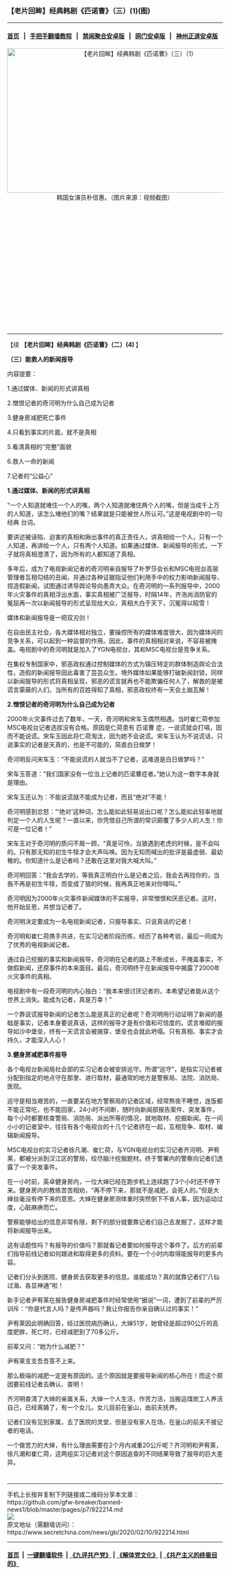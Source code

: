 ### 【老片回眸】经典韩剧《匹诺曹》（三）(1)(图)
------------------------

#### [首页](https://github.com/gfw-breaker/banned-news1/blob/master/README.md) &nbsp;&nbsp;|&nbsp;&nbsp; [手把手翻墙教程](https://github.com/gfw-breaker/guides/wiki) &nbsp;&nbsp;|&nbsp;&nbsp; [禁闻聚合安卓版](https://github.com/gfw-breaker/bn-android) &nbsp;&nbsp;|&nbsp;&nbsp; [网门安卓版](https://github.com/oGate2/oGate) &nbsp;&nbsp;|&nbsp;&nbsp; [神州正道安卓版](https://github.com/SzzdOgate/update) 



<div class="article_right" style="fone-color:#000">
 <p style="text-align:center">
  <img alt="【老片回眸】经典韩剧《匹诺曹》（三）（1）" src="https://img3.secretchina.com/pic/2020/1-8/p2599851a355899589-ss.jpg" style="height:337px; width:600px"/>
  <br>
   韩国女演员朴信惠。（图片来源：视频截图）
   <span id="hideid" name="hideid" style="color:red;display:none;">
    <span href="https://www.secretchina.com">
    </span>
   </span>
  </br>
 </p>
 <div id="txt-mid1-t21-2017">
  <ins class="adsbygoogle" data-ad-client="ca-pub-1276641434651360" data-ad-slot="2451032099" style="display:inline-block;width:336px;height:280px">
  </ins>
  

---


  </div>
 </div>
 <p>
  【续
  <span href="https://www.secretchina.com/news/b5/2020/01/29/920627.html">
   <strong>
    【老片回眸】经典韩剧《匹诺曹》（二）(4)
   </strong>
  </span>
  】
  <span id="hideid" name="hideid" style="color:red;display:none;">
   <span href="https://www.secretchina.com">
   </span>
  </span>
 </p>
 <p>
  <strong>
   （三）能救人的新闻报导
  </strong>
 </p>
 <p>
  内容提要：
 </p>
 <p>
  1.通过媒体、新闻的形式讲真相
 </p>
 <p>
  2.憎恨记者的奇河明为什么自己成为记者
 </p>
 <p>
  3.健身房减肥死亡事件
 </p>
 <p>
  4.只看到事实的片面，就不是真相
 </p>
 <p>
  5.看清真相的“完整”面貌
 </p>
 <p>
  6.救人一命的新闻
 </p>
 <p>
  7.记者的“公益心”
 </p>
 <p>
  <strong>
   1.通过媒体、新闻的形式讲真相
  </strong>
 </p>
 <p>
  “一个人知道就堵住一个人的嘴，两个人知道就堵住两个人的嘴，但是当成千上万的人知道，该怎么堵他们的嘴？结果就是只能被世人所认可。”这是电视剧中的一句
  <span href="https://www.secretchina.com/news/gb/tag/经典" target="_blank">
   经典
  </span>
  台词。
 </p>
 <p>
  要讲述被诬陷、迫害的真相和揪出事件的真正责任人，讲真相给一个人，只有一个人知道，再讲给一个人，只有两个人知道。如果通过媒体、新闻报导的形式，一下子就将真相澄清了，因为所有的人都知道了真相。
 </p>
 <p>
  多年后，成为了电视新闻记者的奇河明亲自报导了朴罗莎会长和MSC电视台高层管理者互相勾结的丑闻，并通过各种证据指证他们利用手中的权力影响新闻报导、捏造假新闻，试图通过诱导舆论导向愚弄大众。在奇河明的一系列报导中，2000年火灾事件的真相浮出水面，事实真相被广泛报导，时隔14年，齐浩尚消防官的冤屈再一次以新闻报导的形式呈现给大众，真相大白于天下，沉冤得以昭雪！
 </p>
 <p>
  媒体和新闻报导是一把双刃剑！
 </p>
 <p>
  在自由民主社会，各大媒体相对独立，要操控所有的媒体难度很大，因为媒体间的竞争关系，可以起到一种监督的作用。因此，事件的真相相对来说，不容易被掩盖。电视剧中的奇河明就是加入了YGN电视台，其和MSC电视台是竞争关系。
 </p>
 <p>
  在集权专制国家中，邪恶政权通过控制媒体的方式为镇压特定的群体制造舆论合法性，造假的新闻报导因此毒害了芸芸众生。境外媒体如果能够打破新闻封锁，同样以新闻报导的形式将真相呈现，邪恶的谎言就再也不能欺骗任何人了，解救的是被谎言蒙蔽的人们。当所有的百姓得知了真相，邪恶政权终有一天会土崩瓦解！
 </p>
 <p>
  <strong>
   2.憎恨记者的奇河明为什么自己成为记者
  </strong>
 </p>
 <p>
  2000年火灾事件过去了数年，一天，奇河明和宋车玉偶然相遇。当时崔仁荷参加MSC电视台记者选拔没有合格。原因是仁荷患有
  <span href="https://www.secretchina.com/news/gb/tag/匹诺曹" target="_blank">
   匹诺曹
  </span>
  症，一说谎就会打嗝，因而不能说谎。宋车玉因此将仁荷淘汰，因为她不会说谎。宋车玉认为不说谎话，只说事实的记者是天真的，也是不可能的，简直白日做梦！
 </p>
 <p>
  奇河明反问宋车玉：“不能说谎的人就当不了记者，这难道是白日做梦吗？”
 </p>
 <p>
  宋车玉答道：“我们国家没有一位当上记者的匹诺曹症者。”她认为这一数字本身就是理由。
 </p>
 <p>
  宋车玉还认为：不能说谎就不能成为记者，而且“绝对”不能！
 </p>
 <p>
  奇河明感到忿怒：“‘绝对’这种词，怎么能如此轻易说出口呢？怎么能如此轻率地就判定一个人的人生呢？一直以来，你凭借自己所谓的常识颠覆了多少人的人生！你可是一位记者！”
 </p>
 <p>
  宋车玉对于奇河明的质问不屑一顾，“真是可怜，当狼遇到老虎的时候，是不会叫的。只有那无知的初生牛犊才会大声叫唤。因为无知而喊出的批评是最虚弱、最幼稚的。你知道什么是记者吗？还敢在这里对我大喊大叫。”
 </p>
 <center>
  <div style="max-width: 632px;height:180px; display: none; text-align: center; margin: 0 auto; overflow: hidden;overflow-x: hidden;">
   <div id="taboola-midarticle-thumbnails" style="max-width: 632px;height:180px;overflow: hidden;overflow-x: hidden;">
   </div>
  </div>
  <div>
   <ins class="adsbygoogle" data-ad-client="ca-pub-1276641434651360" data-ad-format="fluid" data-ad-layout="in-article" data-ad-slot="5164544770" style="display:block; text-align:center;">
   </ins>
  </div>
 </center>
 <p>
  奇河明回答：“我会去学的，等我真正明白什么是记者之后，我会去再找你的，当我不再是初生牛犊，而变成了狼的时候，我再真正地来对你嚎叫。”
 </p>
 <p>
  奇河明因为2000年火灾事件新闻媒体的不实报导，非常憎恨和厌恶记者。这时，他开始反思，并想当记者了。
 </p>
 <p>
  奇河明决定要成为一名电视新闻记者，只报导事实、只说真话的记者！
 </p>
 <p>
  奇河明和崔仁荷携手共进，在实习记者阶段历练，经历了各种考验，最后一同成为了优秀的电视新闻记者。
 </p>
 <p>
  通过自己挖掘的事实和新闻报导，奇河明在记者的路上不断成长，不掩盖事实，不做假新闻，还原事件的本来面目。最后，奇河明终于在新闻报导中揭露了2000年火灾事件的真相。
 </p>
 <p>
  电视剧中有一段奇河明的内心独白：“我本来很讨厌记者的，本希望记者能从这个世界上消失。能成为记者，真是万幸！”
 </p>
 <p>
  一个靠说谎报导新闻的记者怎么能是真正的记者呢？奇河明用行动证明了新闻的基础是事实，记者本身要说真话，这样的报导才是有价值和可信度的。谎言堆砌的报导如沙中堡垒，终有一天谎言会被揭穿，堡垒也会就此坍塌。只有真相、事实才会持久，才能深入人心！
 </p>
 <p>
  <strong>
   3.健身房减肥事件报导
  </strong>
 </p>
 <center>
  <ins class="adsbygoogle" data-ad-client="ca-pub-1276641434651360" data-ad-format="fluid" data-ad-layout="in-article" data-ad-slot="3646767294" style="display:block; text-align:center;">
  </ins>
 </center>
 <p>
  各个电视台新闻局社会部的实习记者会被安排巡守。所谓“巡守”，是指实习记者被分配到指定的地点守在那里、进行取材，最通常的地方是警察局、法院、消防局、医院。
 </p>
 <p>
  巡守是相当艰苦的，一直要呆在地方警察局的记者区域，经常熬夜不睡觉，连饭都不能正常吃，也不能回家，24小时不间断，随时向新闻部报告案件、突发事件，每个小时都要核查警局、消防局、派出所等的情况，就地取材、挖掘新闻。在一间小小的记者室中，往往有各个电视台的十几个记者挤在一起，互相竞争、取材、编辑新闻报导。
 </p>
 <p>
  MSC电视台的实习记者徐凡潮、崔仁荷，与YGN电视台的实习记者齐河明、尹宥莱，都被分派到汉江区的警局，绞尽脑汁挖掘题材。终于警署内的警察向记者们透露了一个突发事件。
 </p>
 <p>
  在一小时前，英卓健身房内，一位大婶已经在跑步机上连续跑了3个小时还不停下来。健身房内的教练苦苦相劝，“再不停下来，那就不是减肥，会死人的。”但是大婶丝毫没有停下来的意思。大婶在健身房测体重时突然倒下不省人事，因为运动过度，心脏麻痹而亡。
 </p>
 <p>
  警察能够给出的信息非常有限，剩下的部分就要靠记者们自己去发掘了，这样才能将新闻报导出来。
 </p>
 <p>
  这有话题性吗？有报导的价值吗？那就看记者要如何报导这个事件了。后方的前辈们指导前线记者如何跟进和取得更多的资料。要在一个小时内取得能报导的更多内容。
 </p>
 <p>
  记者们分头到医院、健身房去获取更多的信息。谁能成功？真的就靠记者们“八仙过海、各显神通”啦！
 </p>
 <p>
  新手记者尹宥莱在报告健身房减肥事件时经常使用“据说”一词，遭到了前辈的严厉训斥：“你是代言人吗？是传声器吗？我让你报告你亲自确认过的事实！”
 </p>
 <p>
  尹宥莱因此明确回答，经过医院病历确认，大婶51岁，她曾经是超过90公斤的高度肥胖，死亡时，已经减肥到了70多公斤。
 </p>
 <p>
  前辈又问：“她为什么减肥？”
 </p>
 <p>
  尹宥莱支支吾吾答不上来。
 </p>
 <p>
  那么极端的减肥一定是有原因的。这个原因就是要报导新闻的核心所在！而这个原因要前线记者去确认、查明！
 </p>
 <p>
  齐河明查清了大婶的亲属关系，大婶一个人生活，作苦力活，当搬运煤炭工人养活自己，已经离婚了，有一个女儿。女儿目前在釜山，由前夫抚养。
 </p>
 <p>
  记者们没有见到家属，去了医院的灵堂，但是没有家人在场，在釜山的前夫不接记者的电话。
 </p>
 <p>
  一个做苦力的大婶，有什么理由需要在2个月内减重20公斤呢？齐河明和尹宥莱，徐凡潮和崔仁荷，这两组实习记者对这个原因追查的不同结果导致了报导的巨大差异。
  <center>
   <div>
    <div id="txt-mid2-t22-2017" style="display: block;  max-height: 351px;  overflow: hidden;">
     <div id="SC-21xxx">
     </div>
     <ins class="adsbygoogle" data-ad-client="ca-pub-1276641434651360" data-ad-format="auto" data-ad-slot="4301710469" data-full-width-responsive="true" style="display:block">
     </ins>
    </div>
   </div>
  </center>
  <div style="padding-top:12px;">
  </div>
 </p>
</div>

<hr/>
手机上长按并复制下列链接或二维码分享本文章：<br/>
https://github.com/gfw-breaker/banned-news1/blob/master/pages/p7/922214.md <br/>
<a href='https://github.com/gfw-breaker/banned-news1/blob/master/pages/p7/922214.md'><img src='https://github.com/gfw-breaker/banned-news1/blob/master/pages/p7/922214.md.png'/></a> <br/>
原文地址（需翻墙访问）：https://www.secretchina.com/news/gb/2020/02/10/922214.html


------------------------
#### [首页](https://github.com/gfw-breaker/banned-news1/blob/master/README.md) &nbsp;|&nbsp; [一键翻墙软件](https://github.com/gfw-breaker/nogfw/blob/master/README.md) &nbsp;| [《九评共产党》](https://github.com/gfw-breaker/9ping.md/blob/master/README.md#九评之一评共产党是什么) | [《解体党文化》](https://github.com/gfw-breaker/jtdwh.md/blob/master/README.md) | [《共产主义的终极目的》](https://github.com/gfw-breaker/gczydzjmd.md/blob/master/README.md)


<img src='http://gfw-breaker.win/banned-news/pages/p7/922214.md' width='0px' height='0px'/>